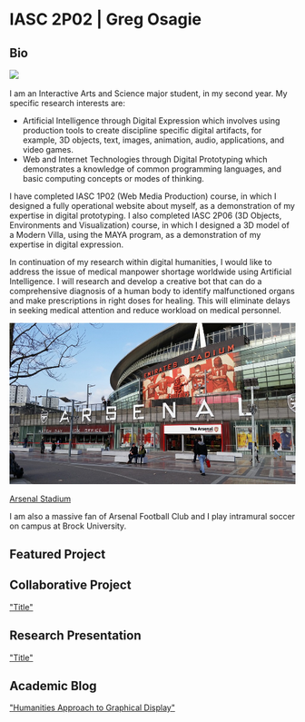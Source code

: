 # IASC 2P02 | Greg Osagie

## Bio

![](http://timmatic.com/i/2017/01/computer-network-wallpaper-1080p.jpg)

  I am an Interactive Arts and Science major student, in my second year. My specific research interests are:
  <ul>
    <li>	Artificial Intelligence through Digital Expression which involves using production tools to create discipline specific digital           artifacts, for example, 3D objects, text, images, animation, audio, applications, and video games.</li>
    <li>	Web and Internet Technologies through Digital Prototyping which demonstrates a knowledge of common programming languages, and           basic computing concepts or modes of thinking.</li>
    </ul>
  I have completed IASC 1P02 (Web Media Production) course, in which I designed a fully operational website about myself, as a demonstration of my expertise in digital prototyping. I also completed IASC 2P06 (3D Objects, Environments and Visualization) course, in which I designed a 3D model of a Modern Villa, using the MAYA program, as a demonstration of my expertise in digital expression. 
  
  In continuation of my research within digital humanities, I would like to address the issue of medical manpower shortage worldwide using Artificial Intelligence. I will research and develop a creative bot that can do a comprehensive diagnosis of a human body to identify malfunctioned organs and make prescriptions in right doses for healing. This will eliminate delays in seeking medical attention and reduce workload on medical personnel.


![](Images/arsenal-1584845_960_720.jpg)

[Arsenal Stadium](https://en.wikipedia.org/wiki/Arsenal_F.C.)

I am also a massive fan of Arsenal Football Club and I play intramural soccer on campus at Brock University.


## Featured Project


## Collaborative Project

["Title"](link)

## Research Presentation

["Title"](reveal/index.html) 

## Academic Blog

["Humanities Approach to Graphical Display"](officialosagie.github.io/blog)






